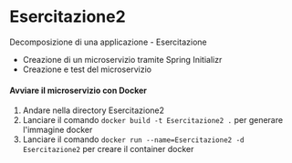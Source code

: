 # Esercitazione2

Decomposizione di una applicazione - Esercitazione

* Creazione di un microservizio tramite Spring Initializr
* Creazione e test del microservizio

#### Avviare il microservizio con Docker

1. Andare nella directory Esercitazione2
2. Lanciare il comando `docker build -t Esercitazione2 .` per generare l'immagine docker
3. Lanciare il comando `docker run --name=Esercitazione2 -d Esercitazione2` per creare il container docker
